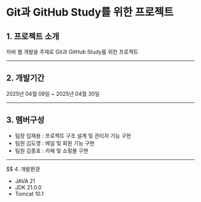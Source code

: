 # Git과 GitHub Study를 위한 프로젝트

## 1. 프로젝트 소개
자바 웹 개발을 주제로 Git과 GitHub Study를 위한 프로젝트
___


## 2. 개발기간
2025년 04월 09일 ~ 2025년 04월 30일
___

## 3. 멤버구성
* 팀장 임재용 : 프로젝트 구조 설계 및 관리자 기능 구현
* 팀원 김도영 : 메일 및 회원 기능 구현
* 팀원 김종효 : 카페 및 쇼핑몰 구현
___

$$ 4. 개발환경
- JAVA 21
- JDK 21.0.0
- Tomcat 10.1
